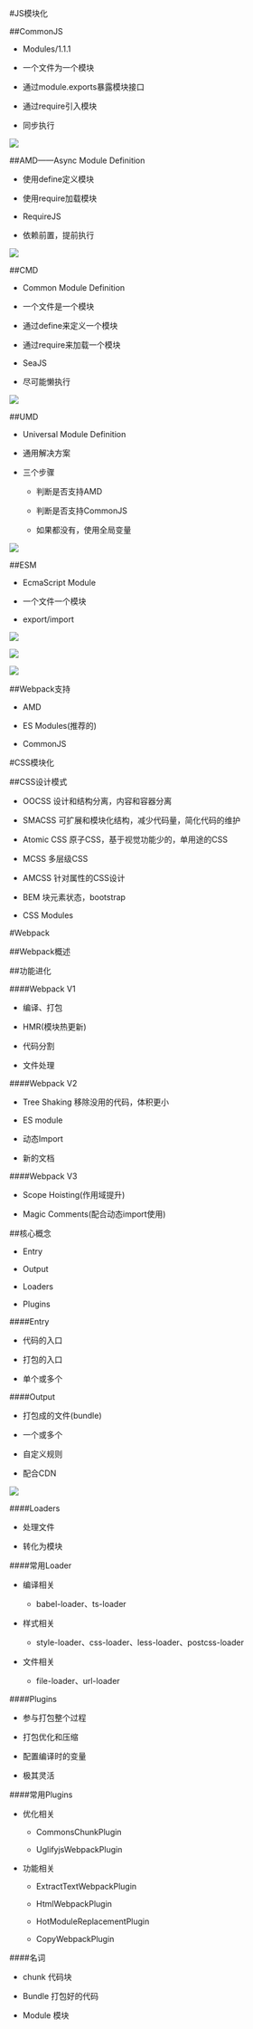 #JS模块化

##CommonJS

- Modules/1.1.1

- 一个文件为一个模块

- 通过module.exports暴露模块接口

- 通过require引入模块

- 同步执行

![](/assets/360截图20180207210242388.jpg)



##AMD——Async Module Definition

- 使用define定义模块

- 使用require加载模块

- RequireJS

- 依赖前置，提前执行

![](/assets/360截图20180207210312902.jpg)



##CMD

- Common Module Definition

- 一个文件是一个模块

- 通过define来定义一个模块

- 通过require来加载一个模块

- SeaJS

- 尽可能懒执行

![](/assets/360截图20180207211057576.jpg)



##UMD

- Universal Module Definition

- 通用解决方案

- 三个步骤

    - 判断是否支持AMD
    
    - 判断是否支持CommonJS
    
    - 如果都没有，使用全局变量
    
![](/assets/360截图20180207233458916.jpg)



##ESM

- EcmaScript Module

- 一个文件一个模块

- export/import

![](/assets/360截图20180207233704733.jpg)

![](/assets/360截图20180207234407709.jpg)

![](/assets/360截图20180207234554396.jpg)



##Webpack支持

- AMD

- ES Modules(推荐的)

- CommonJS







#CSS模块化

##CSS设计模式

- OOCSS    设计和结构分离，内容和容器分离

- SMACSS    可扩展和模块化结构，减少代码量，简化代码的维护

- Atomic CSS    原子CSS，基于视觉功能少的，单用途的CSS

- MCSS    多层级CSS

- AMCSS    针对属性的CSS设计

- BEM    块元素状态，bootstrap

- CSS Modules







#Webpack

##Webpack概述

##功能进化

####Webpack V1

- 编译、打包

- HMR(模块热更新)

- 代码分割

- 文件处理


####Webpack V2

- Tree Shaking    移除没用的代码，体积更小

- ES module

- 动态Import

- 新的文档


####Webpack V3

- Scope Hoisting(作用域提升)

- Magic Comments(配合动态import使用)


##核心概念

- Entry

- Output

- Loaders

- Plugins

####Entry

- 代码的入口

- 打包的入口

- 单个或多个

####Output

- 打包成的文件(bundle)

- 一个或多个

- 自定义规则

- 配合CDN

![](/assets/360截图20180208005653237.jpg)

####Loaders

- 处理文件

- 转化为模块

####常用Loader

- 编译相关

    - babel-loader、ts-loader
    
- 样式相关

    - style-loader、css-loader、less-loader、postcss-loader
    
- 文件相关

    - file-loader、url-loader
    
####Plugins

- 参与打包整个过程

- 打包优化和压缩

- 配置编译时的变量

- 极其灵活

####常用Plugins

- 优化相关

    - CommonsChunkPlugin
    
    - UglifyjsWebpackPlugin
    
- 功能相关

    - ExtractTextWebpackPlugin
    
    - HtmlWebpackPlugin
    
    - HotModuleReplacementPlugin
    
    - CopyWebpackPlugin
    
####名词

- chunk    代码块

- Bundle    打包好的代码

- Module    模块